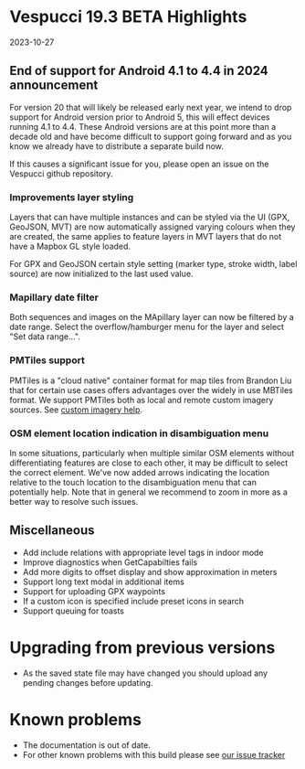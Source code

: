 # Vespucci 19.3 BETA Highlights

2023-10-27

## End of support for Android 4.1 to 4.4 in 2024 announcement

For version 20 that will likely be released early next year, we intend to drop support for Android version prior to Android 5, this will effect devices running 4.1 to 4.4. These Android versions are at this point more than a decade old and have become difficult to support going forward and as you know we already have to distribute a separate build now.

If this causes a significant issue for you, please open an issue on the Vespucci github repository.

### Improvements layer styling

Layers that can have multiple instances and can be styled via the UI (GPX, GeoJSON, MVT) are now automatically assigned varying colours when they are created, the same applies to feature layers in MVT layers that do not have a Mapbox GL style loaded. 

For GPX and GeoJSON certain style setting (marker type, stroke width, label source) are now initialized to the last used value.

### Mapillary date filter

Both sequences and images on the MApillary layer can now be filtered by a date range. Select the overflow/hamburger menu for the layer and select "Set data range...". 

### PMTiles support

PMTiles is a "cloud native" container format for map tiles from Brandon Liu that for certain use cases offers advantages over the widely in use MBTiles format. We support PMTiles both as local and remote custom imagery sources. See [custom imagery help](Custom%20imagery.md).

### OSM element location indication in disambiguation menu

In some situations, particularly when multiple similar OSM elements without differentiating features are close to each other, it may be difficult to select the correct element. We've now added arrows indicating the location relative to the touch location to the disambiguation menu that can potentially help. Note that in general we recommend to zoom in more as a better way to  resolve such issues.

## Miscellaneous

- Add include relations with appropriate level tags in indoor mode
- Improve diagnostics when GetCapabilties fails
- Add more digits to offset display and show approximation in meters
- Support long text modal in additional items
- Support for uploading GPX waypoints
- If a custom icon is specified include preset icons in search
- Support queuing for toasts

# Upgrading from previous versions

* As the saved state file may have changed you should upload any pending changes before updating.

# Known problems

* The documentation is out of date.
* For other known problems with this build please see [our issue tracker](https://github.com/MarcusWolschon/osmeditor4android/issues)
